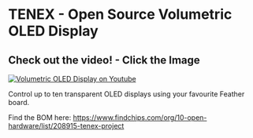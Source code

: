 # TENEX - Open Source Volumetric OLED Display


## Check out the video! - Click the Image

[![Volumetric OLED Display on Youtube](https://img.youtube.com/vi/sVv1oc14X1w/0.jpg)](https://youtu.be/sVv1oc14X1w)

Control up to ten transparent OLED displays using your favourite Feather board.

Find the BOM here: https://www.findchips.com/org/10-open-hardware/list/208915-tenex-project
